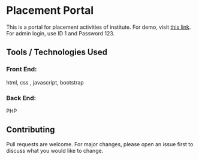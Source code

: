 # Placement Portal

This is a portal for placement activities of institute. For demo, visit [this link](http://placementportal.rf.gd/). For admin login, use ID 1 and Password 123.

## Tools / Technologies Used

### Front End:

html, css , javascript, bootstrap

### Back End:

PHP

## Contributing
Pull requests are welcome. For major changes, please open an issue first to discuss what you would like to change.
